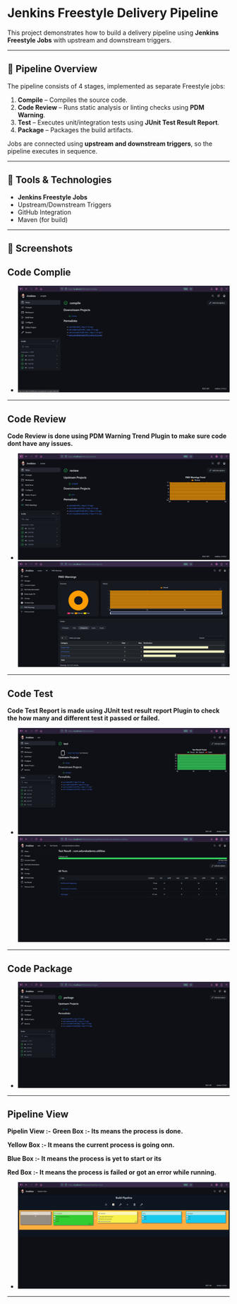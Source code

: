 # Jenkins Freestyle Delivery Pipeline

This project demonstrates how to build a delivery pipeline using **Jenkins Freestyle Jobs** with upstream and downstream triggers.  

---

## 🚀 Pipeline Overview
The pipeline consists of 4 stages, implemented as separate Freestyle jobs:

1. **Compile** – Compiles the source code.  
2. **Code Review** – Runs static analysis or linting checks using **PDM Warning**.  
3. **Test** – Executes unit/integration tests using **JUnit Test Result Report**.  
4. **Package** – Packages the build artifacts.  

Jobs are connected using **upstream and downstream triggers**, so the pipeline executes in sequence.

---

## 🔧 Tools & Technologies
- **Jenkins Freestyle Jobs**
- Upstream/Downstream Triggers
- GitHub Integration
- Maven (for build)

---

## 📸 Screenshots

## Code Complie
- <img src="images/Compile.png">
-------------------------------------
## Code Review
**Code Review is done using PDM Warning Trend Plugin to make sure code dont have any issues.**
- <img src="images/Review.png"> <img src="images/Review PDM.png">
-------------------------------------
## Code Test
**Code Test Report is made using JUnit test result report Plugin to check the how many and different test it passed or failed.**
- <img src="images/test.png"> <img src="images/test result.png">
-------------------------------------
## Code Package
- <img src="images/Package.png">
-------------------------------------
## Pipeline View
**Pipelin View :-**
**Green Box :- Its means the process is done.**

**Yellow Box :- It means the current process is going onn.**

**Blue Box :- It means the process is yet to start or its**

**Red Box :- It means the process is failed or got an error while running.**
- <img src="images/Pipeline View.png"> 
-------------------------------------